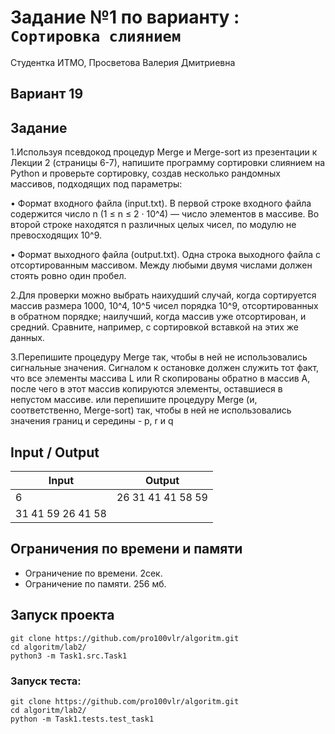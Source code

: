 # Задание №1 по варианту  : `Сортировка слиянием`
Студентка ИТМО, Просветова Валерия Дмитриевна

## Вариант 19

## Задание 

1.Используя псевдокод процедур Merge и Merge-sort из презентации к Лекции 2 (страницы 6-7), напишите программу сортировки слиянием на Python и проверьте сортировку, создав несколько рандомных массивов, подходящих под параметры:

• Формат входного файла (input.txt). В первой строке входного файла содержится число n (1 ≤ n ≤ 2 · 10^4) — число элементов в массиве.
Во второй строке находятся n различных целых чисел, по модулю не превосходящих 10^9.

• Формат выходного файла (output.txt). Одна строка выходного файла с отсортированным массивом. Между любыми двумя числами должен
стоять ровно один пробел.

2.Для проверки можно выбрать наихудший случай, когда сортируется массив размера 1000, 10^4, 10^5 чисел порядка 10^9, отсортированных в обратном
порядке; наилучший, когда массив уже отсортирован, и средний. Сравните, например, с сортировкой вставкой на этих же данных.

3.Перепишите процедуру Merge так, чтобы в ней не использовались сигнальные значения. Сигналом к остановке должен служить тот факт, что все элементы массива L или R скопированы обратно в массив A, после чего в этот массив копируются элементы, оставшиеся в непустом массиве.
или перепишите процедуру Merge (и, соответственно, Merge-sort) так, чтобы в ней не использовались значения границ и середины - p, r и q

## Input / Output 

| Input            | Output             |
|------------------|--------------------|
| 6                | 26 31 41 41 58 59  |
| 31 41 59 26 41 58|                    |


## Ограничения по времени и памяти

- Ограничение по времени. 2сек.
- Ограничение по памяти. 256 мб.


## Запуск проекта

`git clone https://github.com/pro100vlr/algoritm.git`   
`cd algoritm/lab2/`  
`python3 -m Task1.src.Task1`   
   
### Запуск теста:   
   
`git clone https://github.com/pro100vlr/algoritm.git`   
`cd algoritm/lab2/`  
`python -m Task1.tests.test_task1` 
   